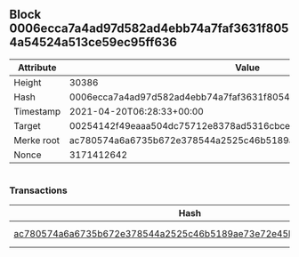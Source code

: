 ## Block 0006ecca7a4ad97d582ad4ebb74a7faf3631f8054a54524a513ce59ec95ff636

Attribute | Value
--- | ---
Height | 30386
Hash | 0006ecca7a4ad97d582ad4ebb74a7faf3631f8054a54524a513ce59ec95ff636
Timestamp | 2021-04-20T06:28:33+00:00
Target | 00254142f49eaaa504dc75712e8378ad5316cbcead634704b3734b6271167cc4
Merke root | ac780574a6a6735b672e378544a2525c46b5189ae73e72e45bed1aed38f9fc48
Nonce | 3171412642

```

```

### Transactions

Hash | Amount
--- | ---
[ac780574a6a6735b672e378544a2525c46b5189ae73e72e45bed1aed38f9fc48](ac780574a6a6735b672e378544a2525c46b5189ae73e72e45bed1aed38f9fc48.md) | 10.00000000 SKEPTI 
